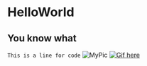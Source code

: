 # HelloWorld
## You know what
`This is a line for code`
![MyPic](https://s-media-cache-ak0.pinimg.com/originals/f6/65/6a/f6656aa6fdb6b8f905dea0bcc2d71dd8.gif)
[![Gif here](https://designmodo.com/wp-content/uploads/2015/09/weather.gif)](https://www.youtube.com/watch?v=Po9uYbdMzLA)
